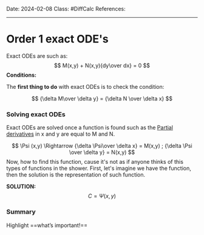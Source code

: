 Date: 2024-02-08
Class: #DiffCalc 
References: 

---

# Order 1 exact ODE's
Exact ODEs are such as: 
$$
M(x,y) + N(x,y){dy\over dx} = 0 
$$
**Conditions:**

The **first thing to do** with exact ODEs is to check the condition: 

$$
{\delta M\over \delta y} = {\delta N \over \delta x}
$$
### Solving exact ODEs
Exact ODEs are solved once a function is found such as the [Partial derivatives](Partial%20derivatives.md) in x and y are equal to M and N.

$$
\Psi (x,y) \Rightarrow {\delta \Psi\over \delta x} = M(x,y) ; {\delta \Psi \over \delta y} = N(x,y)
$$
Now, how to find this function, cause it's not as if anyone thinks of this types of functions in the shower. First, let's imagine we have the function, then the solution is the representation of such function. 

**SOLUTION:**
$$
C = \Psi (x,y) 
$$

### Summary
Highlight ==what’s important!==
